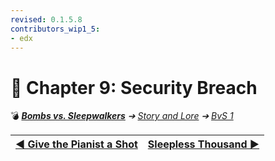 ```yaml
---
revised: 0.1.5.8
contributors_wip1_5:
- edx
---
```


# 📄 Chapter 9: Security Breach

💣 ***[Bombs vs. Sleepwalkers](/README.md)** ➔ [Story and Lore](/story/readme.md) ➔ [BvS 1](/story/bvs1/readme.md)*

| [◀️ Give the Pianist a Shot](/story/bvs1/08_give_the_pianist_a_shot.md) | [Sleepless Thousand ▶️](/story/bvs1/10_sleepless_thousand.md) |
| --: | :-- |
